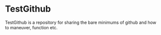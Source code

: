 # TestGithub
TestGithub is a repository for sharing the bare minimums of github and how to maneuver, function etc.
